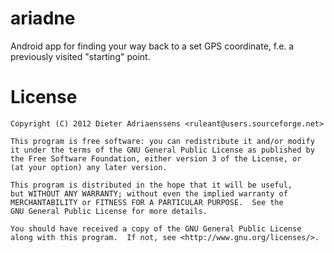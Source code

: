 ariadne
=======

Android app for finding your way back to a set GPS coordinate, f.e. a previously visited "starting" point.

License
=======

    Copyright (C) 2012 Dieter Adriaenssens <ruleant@users.sourceforge.net>

    This program is free software: you can redistribute it and/or modify
    it under the terms of the GNU General Public License as published by
    the Free Software Foundation, either version 3 of the License, or
    (at your option) any later version.

    This program is distributed in the hope that it will be useful,
    but WITHOUT ANY WARRANTY; without even the implied warranty of
    MERCHANTABILITY or FITNESS FOR A PARTICULAR PURPOSE.  See the
    GNU General Public License for more details.

    You should have received a copy of the GNU General Public License
    along with this program.  If not, see <http://www.gnu.org/licenses/>.
